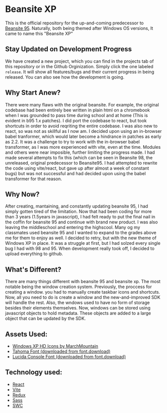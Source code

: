 # Beansite XP
This is the official repository for the up-and-coming predecessor to [Beansite 95](https://mb95.vercel.app). Naturally, both being themed after Windows OS versions, It came to name this "Beansite XP"

## Stay Updated on Development Progress
We have created a new project, which you can find in the projects tab of this repository or in the Github Orginization. Simply click the one labeled `release`. It will show all features/bugs and their current progress in being released. You can also see how the development is going.

## Why Start Anew?
There were many flaws with the original beansite. For example, the original codebase had been entirely bee written in plain html on a chromebook when I was grounded to pass time during school and at home (This is evident in b95 1.x patches). I did port the codebase to react, but took shortcuts in order to avoid reqriting the entire codebase. I was also new to react, so was not as skillful as I now am. I decided upon using an in-browser babel tranformer, which would later become a hindrance in patches as early as 2.2. It was a challenge to try to work with the in-browser babel transformer, as I was more experienced with vite, even at the time. Modules and others were near imposible, further limiting the progress made. I had made several attempts to fix this (which can be seen in Beansite 98, the unreleased, original predecessor to Beansite95. I had attempted to rewrite the code using vite/react, but gave up after almost a week of constant bugs) but was not successful and had decided upon using the babel transformer for that reason. 

## Why Now?
After creating, mantaining, and constantly updating beansite 95, I had simply gotten tired of the limitation. Now that had been coding for more than 3 years (1.5years in javascript), I had felt ready to put the final nail in the coffin for beansite 95 and continue with brand new product. I was also leaving the middleschool and entering the highscool. Many og my classmates used beansite 95 and I wanted to expand to the grades above me for them to enjoy as well. I decided to retry, but with the new theme of Windows XP in place. It was a struggle at first, but I had solzed every single bug I had with 98 and 95. When development really took off, I decided to upload everything to github.

## What's Different?
There are many things different with beansite 95 and beansite xp. The most notable being the window creation system. Previously, the proccess for creating a window. you had to manually create taskbar icons and shortcuts. Now, all you need to do is create a window and the new-and-improved SDK will handle the rest. Also, the wndows used to have no form of storage besides their elements themselves. Now, windows can be stored using javascript objects to hold metadata. These objects are added to a large object that can be updated by the SDK. 

## Assets Used:
- [Windows XP HD Icons by MarchMountain](https://www.deviantart.com/marchmountain/art/Windows-XP-High-Resolution-Icon-Pack-916042853)
- [Tahoma Font (downloaded from font.download)](https://font.download/font/tahoma)
- [Lucida Console Font (downloaded from font.download)](https://font.download/font/lucida-console)

## Technology used:
- [React](https://react.dev)
- [Vite](https://vitejs.dev)
- [Redux](https://redux.js.org)
- [Sass](https://sass-lang.com)
- [SWC](https://swc.rs)